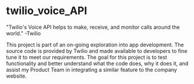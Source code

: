 # twilio_voice_API
"Twilio's Voice API helps to make, receive, and monitor calls around the world."  -Twilio

This project is part of an on-going exploration into app development. The source code is provided by Twilio and made available to developers to fine tune it to meet our requirements. The goal for this project is to test functionality and better understand what the code does, why it does it, and assist my Product Team in integrating a similar feature to the company website.
